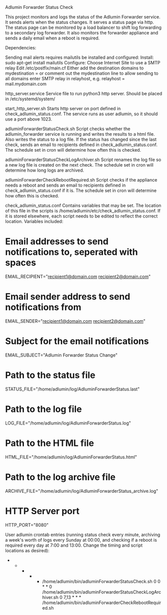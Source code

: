 Adlumin Forwarder Status Check

This project monitors and logs the status of the Adlumin Forwarder service. It sends alerts when the status changes. It serves a status page via http. The status page can be monitored by a load balancer to shift log forwarding to a secondary log forwarder. It also monitors the forwarder appliance and sends a daily email when a reboot is required.

Dependencies:

Sending mail alerts requires mailutils be installed and configured:
	Install:
		sudo apt-get install mailutils
	Configure:
		Choose Internet Site to use a SMTP relay
		Edit /etc/postfix/main.cf
			Either add the destination domains to mydestination = or comment out the mydestination line to allow sending to all domains
			enter SMTP relay in relayhost, e.g. relayhost = mail.mydomain.com

http_server.service
	Service file to run python3 http server. Should be placed in /etc/systemd/system/

start_http_server.sh
	Starts http server on port defined in check_adlumin_status.conf. The service runs as user adlumin, so it should use a port above 1023.

adluminForwarderStatusCheck.sh
	Script checks whether the adlumin_forwarder service is running and writes the results to a html file. Also writes the status to a log file. If the status has changed since the last check, sends an email to recipients defined in check_adlumin_status.conf. The schedule set in cron will determine how often this is checked.

adluminForwarderStatusCheckLogArchiver.sh
	Script renames the log file so a new log file is created on the next check. The schedule set in cron will determine how long logs are archived.

adluminForwarderCheckRebootRequired.sh
	Script checks if the appliance needs a reboot and sends an email to recipients defined in check_adlumin_status.conf if it is. The schedule set in cron will determine how often this is checked.

check_adlumin_status.conf
	Contains variables that may be set. The location of this file in the scripts is /home/adlumin/etc/check_adlumin_status.conf. If it is stored elsewhere, each script needs to be edited to reflect the correct location. Variables included:

# Email addresses to send notifications to, seperated with spaces
EMAIL_RECIPIENT="recipient1@domain.com recipient2@domain.com"

# Email sender address to send notifications from
EMAIL_SENDER="recipient1@domain.com recipient2@domain.com"

# Subject for the email notifications
EMAIL_SUBJECT="Adlumin Forwarder Status Change"

# Path to the status file
STATUS_FILE="/home/adlumin/log/AdluminForwarderStatus.last"

# Path to the log file
LOG_FILE="/home/adlumin/log/AdluminForwarderStatus.log"

# Path to the HTML file
HTML_FILE="/home/adlumin/log/AdluminForwarderStatus.html"

# Path to the log archive file
ARCHIVE_FILE="/home/adlumin/log/AdluminForwarderStatus_archive.log"

# HTTP Server port
HTTP_PORT="8080"





User adlumin crontab entries (running status check every minute, archiving a week's worth of logs every Sunday at 00:00, and checking if a reboot is required every day at 7:00 and 13:00. Change the timing and script locations as desired):

* * * * * /home/adlumin/bin/adluminForwarderStatusCheck.sh
0 0 * * 0 /home/adlumin/bin/adluminForwarderStatusCheckLogArchiver.sh
0 7,13 * * * /home/adlumin/bin/adluminForwarderCheckRebootRequired.sh
